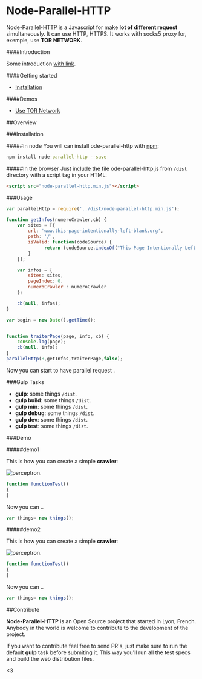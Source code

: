 Node-Parallel-HTTP
========

Node-Parallel-HTTP is a Javascript for make  **lot of different request** simultaneously. It can use HTTP, HTTPS. It works with socks5 proxy for, exemple, use **TOR NETWORK**.

####Introduction

Some introduction [with link](http://google.fr).



####Getting started

- [Installation]()

####Demos

- [Use TOR Network]()


##Overview

###Installation

#####In node
You will can install ode-parallel-http with [npm](https://www.npmjs.com/package/node-parallel-http):

```cmd
npm install node-parallel-http --save
```

#####In the browser
Just include the file ode-parallel-http.js from `/dist` directory with a script tag in your HTML:

```html
<script src="node-parallel-http.min.js"></script>
```

###Usage

```javascript
var parallelHttp = require('../dist/node-parallel-http.min.js');

function getInfos(numeroCrawler,cb) {
    var sites = [{
        url: 'www.this-page-intentionally-left-blank.org',
        path: '/',
        isValid: function(codeSource) {
              return (codeSource.indexOf("This Page Intentionally Left Blank") >=0);
        }
    }];

    var infos = {
        sites: sites,
        pageIndex: 0,
        numeroCrawler : numeroCrawler
    };

    cb(null, infos);
}

var begin = new Date().getTime();


function traiterPage(page, info, cb) {
	console.log(page);
    cb(null, info);
}
parallelHttp(8,getInfos,traiterPage,false);

```

Now you can start to have parallel request .

###Gulp Tasks

- **gulp**: some things `/dist`.
- **gulp build**: some things `/dist`.
- **gulp min**: some things `/dist`.
- **gulp debug**: some things `/dist`.
- **gulp dev**: some things `/dist`.
- **gulp test**: some things `/dist`.

###Demo

#####demo1

This is how you can create a simple **crawler**:

![perceptron](http://engineering.naukri.com/wp-content/uploads/sites/19/2015/12/spider-web-crawl-featured.jpg).

```javascript
function functionTest()
{
}

```

Now you can ..

```javascript
var things= new things();
```
#####demo2

This is how you can create a simple **crawler**:

![perceptron](http://engineering.naukri.com/wp-content/uploads/sites/19/2015/12/spider-web-crawl-featured.jpg).

```javascript
function functionTest()
{
}

```

Now you can ..

```javascript
var things= new things();
```

##Contribute

**Node-Parallel-HTTP** is an Open Source project that started in Lyon, French. Anybody in the world is welcome to contribute to the development of the project.

If you want to contribute feel free to send PR's, just make sure to run the default **gulp** task before submiting it. This way you'll run all the test specs and build the web distribution files.

<3

